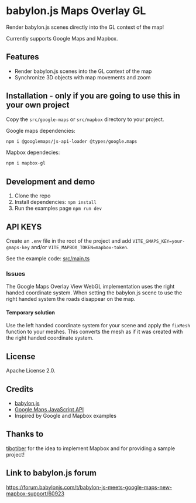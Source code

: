# babylon.js Maps Overlay GL

Render babylon.js scenes directly into the GL context of the map!

Currently supports Google Maps and Mapbox.

## Features

- Render babylon.js scenes into the GL context of the map
- Synchronize 3D objects with map movements and zoom

## Installation - only if you are going to use this in your own project

Copy the `src/google-maps` or `src/mapbox` directory to your project.

Google maps dependencies:

```bash
npm i @googlemaps/js-api-loader @types/google.maps
```

Mapbox dependecies:

```bash
npm i mapbox-gl
```

## Development and demo

1. Clone the repo
2. Install dependencies: `npm install`
3. Run the examples page `npm run dev`

## API KEYS

Create an `.env` file in the root of the project and add `VITE_GMAPS_KEY=your-gmaps-key` and/or `VITE_MAPBOX_TOKEN=mapbox-token`.

See the example code: [src/main.ts](src/examples)

### Issues

The Google Maps Overlay View WebGL implementation uses the right handed coordinate system. When setting the babylon.js scene to use the right handed system the roads disappear on the map.

#### Temporary solution

Use the left handed coordinate system for your scene and apply the `fixMesh` function to your meshes. This converts the mesh as if it was created with the right handed coordinate system.

## License

Apache License 2.0.

## Credits

- [babylon.js](https://www.babylonjs.com/)
- [Google Maps JavaScript API](https://developers.google.com/maps/documentation/javascript/overview)
- Inspired by Google and Mapbox examples

## Thanks to

[tibotiber](https://github.com/tibotiber) for the idea to implement Mapbox and for providing a sample project!

## Link to babylon.js forum

<https://forum.babylonjs.com/t/babylon-js-meets-google-maps-new-mapbox-support/60923>

